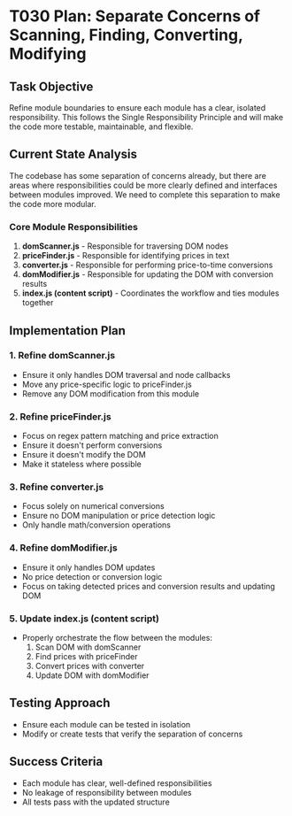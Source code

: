 # T030 Plan: Separate Concerns of Scanning, Finding, Converting, Modifying

## Task Objective
Refine module boundaries to ensure each module has a clear, isolated responsibility. This follows the Single Responsibility Principle and will make the code more testable, maintainable, and flexible.

## Current State Analysis
The codebase has some separation of concerns already, but there are areas where responsibilities could be more clearly defined and interfaces between modules improved. We need to complete this separation to make the code more modular.

### Core Module Responsibilities
1. **domScanner.js** - Responsible for traversing DOM nodes
2. **priceFinder.js** - Responsible for identifying prices in text
3. **converter.js** - Responsible for performing price-to-time conversions
4. **domModifier.js** - Responsible for updating the DOM with conversion results
5. **index.js (content script)** - Coordinates the workflow and ties modules together

## Implementation Plan

### 1. Refine domScanner.js
- Ensure it only handles DOM traversal and node callbacks 
- Move any price-specific logic to priceFinder.js
- Remove any DOM modification from this module

### 2. Refine priceFinder.js 
- Focus on regex pattern matching and price extraction
- Ensure it doesn't perform conversions
- Ensure it doesn't modify the DOM
- Make it stateless where possible

### 3. Refine converter.js
- Focus solely on numerical conversions
- Ensure no DOM manipulation or price detection logic
- Only handle math/conversion operations

### 4. Refine domModifier.js
- Ensure it only handles DOM updates
- No price detection or conversion logic
- Focus on taking detected prices and conversion results and updating DOM

### 5. Update index.js (content script)
- Properly orchestrate the flow between the modules:
  1. Scan DOM with domScanner
  2. Find prices with priceFinder
  3. Convert prices with converter
  4. Update DOM with domModifier

## Testing Approach
- Ensure each module can be tested in isolation
- Modify or create tests that verify the separation of concerns

## Success Criteria
- Each module has clear, well-defined responsibilities 
- No leakage of responsibility between modules
- All tests pass with the updated structure